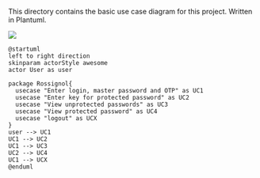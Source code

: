 This directory contains the basic use case diagram for this project. Written in Plantuml.

<img src="./use case.svg">

```plantuml
@startuml
left to right direction
skinparam actorStyle awesome
actor User as user

package Rossignol{
  usecase "Enter login, master password and OTP" as UC1
  usecase "Enter key for protected password" as UC2
  usecase "View unprotected passwords" as UC3
  usecase "View protected password" as UC4
  usecase "logout" as UCX
}
user --> UC1
UC1 --> UC2
UC1 --> UC3
UC2 --> UC4
UC1 --> UCX
@enduml
```